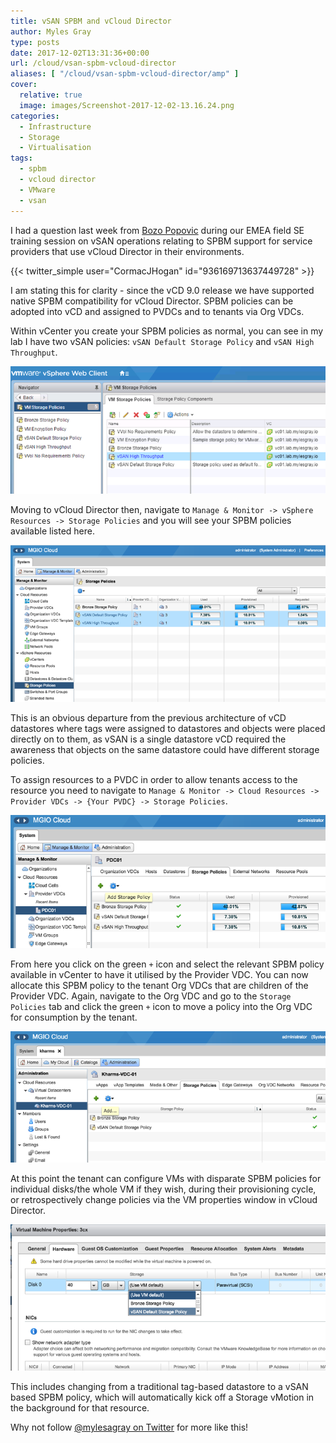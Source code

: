 ```yaml
---
title: vSAN SPBM and vCloud Director
author: Myles Gray
type: posts
date: 2017-12-02T13:31:36+00:00
url: /cloud/vsan-spbm-vcloud-director
aliases: [ "/cloud/vsan-spbm-vcloud-director/amp" ]
cover:
  relative: true
  image: images/Screenshot-2017-12-02-13.16.24.png
categories:
  - Infrastructure
  - Storage
  - Virtualisation
tags:
  - spbm
  - vcloud director
  - VMware
  - vsan
---
```


I had a question last week from [Bozo Popovic][1] during our EMEA field SE training session on vSAN operations relating to SPBM support for service providers that use vCloud Director in their environments.

{{< twitter_simple user="CormacJHogan" id="936169713637449728" >}}

I am stating this for clarity - since the vCD 9.0 release we have supported native SPBM compatibility for vCloud Director. SPBM policies can be adopted into vCD and assigned to PVDCs and to tenants via Org VDCs.

Within vCenter you create your SPBM policies as normal, you can see in my lab I have two vSAN policies: `vSAN Default Storage Policy` and `vSAN High Throughput`.

![vSAN SPBM Policies][2]

Moving to vCloud Director then, navigate to `Manage & Monitor -> vSphere Resources -> Storage Policies` and you will see your SPBM policies available listed here.

![SPBM Policies in vCD][3]

This is an obvious departure from the previous architecture of vCD datastores where tags were assigned to datastores and objects were placed directly on to them, as vSAN is a single datastore vCD required the awareness that objects on the same datastore could have different storage policies.

To assign resources to a PVDC in order to allow tenants access to the resource you need to navigate to `Manage & Monitor -> Cloud Resources -> Provider VDCs -> {Your PVDC} -> Storage Policies`.

![Storage Policies in Provider VDCs][4]

From here you click on the green `+` icon and select the relevant SPBM policy available in vCenter to have it utilised by the Provider VDC. You can now allocate this SPBM policy to the tenant Org VDCs that are children of the Provider VDC. Again, navigate to the Org VDC and go to the `Storage Policies` tab and click the green `+` icon to move a policy into the Org VDC for consumption by the tenant.

![Adding SPBM Policies to an Org VDC][5]

At this point the tenant can configure VMs with disparate SPBM policies for individual disks/the whole VM if they wish, during their provisioning cycle, or retrospectively change policies via the VM properties window in vCloud Director.

![VM SPBM Policy selection][6]

This includes changing from a traditional tag-based datastore to a vSAN based SPBM policy, which will automatically kick off a Storage vMotion in the background for that resource.

Why not follow [@mylesagray on Twitter][7] for more like this!

 [1]: https://twitter.com/bozopopovic
 [2]: images/Screenshot-2017-12-02-13.10.25.png
 [3]: images/Screenshot-2017-12-02-13.13.29.png
 [4]: images/Screenshot-2017-12-02-13.16.24.png
 [5]: images/Screenshot-2017-12-02-13.20.14.png
 [6]: images/Screenshot-2017-12-02-13.24.52.png
 [7]: https://twitter.com/mylesagray
